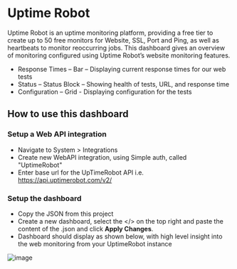 # Uptime Robot
Uptime Robot is an uptime monitoring platform, providing a free tier to create up to 50 free monitors for Website, SSL, Port and Ping, as well as heartbeats to monitor reoccurring jobs. 
This dashboard gives an overview of monitoring configured using Uptime Robot’s website monitoring features.


- Response Times – Bar – Displaying current response times for our web tests
- Status – Status Block – Showing health of tests, URL, and response time
- Configuration – Grid - Displaying configuration for the tests



## How to use this dashboard
### Setup a Web API integration
- Navigate to System > Integrations
- Create new WebAPI integration, using Simple auth, called "UptimeRobot"
- Enter base url for the UpTimeRobot API i.e. https://api.uptimerobot.com/v2/ 


### Setup the dashboard
- Copy the JSON from this project
- Create a new dashboard, select the </> on the top right and paste the content of the .json and click **Apply Changes**.
- Dashboard should display as shown below, with high level insight into the web monitoring from your UptimeRobot instance
  
  
![image](https://github.com/squaredup/samples/blob/36998533c55160b7d2741856c116c77c4dfb2e50/dashboards/uptime-robot/Images/Uptime%20Robot.png)
 
